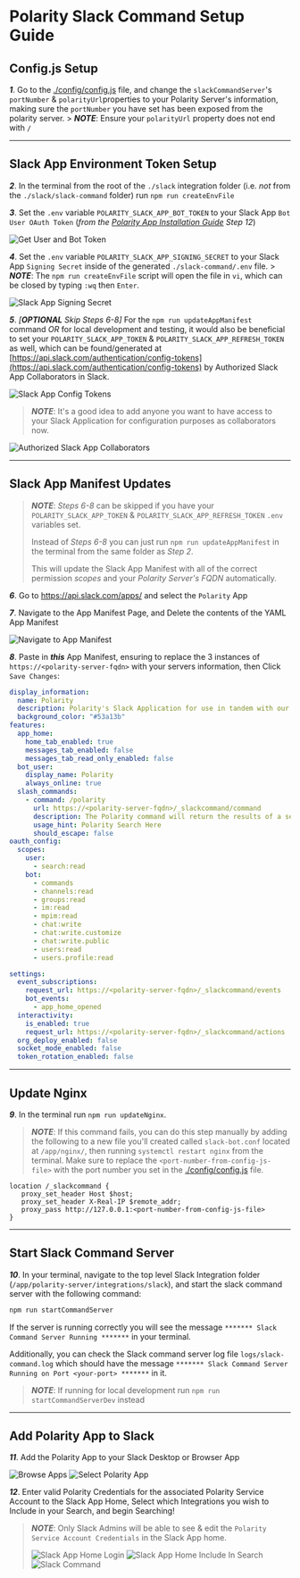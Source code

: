 # Polarity Slack Command Setup Guide

## Config.js Setup
***1***. Go to the [./config/config.js](./config/config.js) file, and change the `slackCommandServer`'s `portNumber` & `polarityUrl`properties to your Polarity Server's information, making sure the `portNumber` you have set has been exposed from the polarity server.
    > ***NOTE***: Ensure your `polarityUrl` property does not end with `/`

---

## Slack App Environment Token Setup
***2***. In the terminal from the root of the `./slack` integration folder (i.e. _not_ from the `./slack/slack-command` folder) run `npm run createEnvFile`

***3***. Set the `.env` variable `POLARITY_SLACK_APP_BOT_TOKEN` to your Slack App `Bot User OAuth Token` (_from the [Polarity App Installation Guide](./AddSlackAppToWorkspace.md) Step 12_)
    <div>
      <img alt="Get User and Bot Token" src="./assets/get-tokens.png">
    </div>

***4***. Set the `.env` variable `POLARITY_SLACK_APP_SIGNING_SECRET` to your Slack App `Signing Secret` inside of the generated `./slack-command/.env` file.
    > ***NOTE***: The `npm run createEnvFile` script will open the file in `vi`, which can be closed by typing `:wq` then `Enter`.    
   <div>
      <img alt="Slack App Signing Secret" src="./assets/app-signing-secret.png">
    </div>

***5***. *[**OPTIONAL** *Skip Steps 6-8*]* 
For the `npm run updateAppManifest` command *OR* for local development and testing, it would also be beneficial to set your `POLARITY_SLACK_APP_TOKEN` & `POLARITY_SLACK_APP_REFRESH_TOKEN` as well, which can be found/generated at [https://api.slack.com/authentication/config-tokens](https://api.slack.com/authentication/config-tokens) by Authorized Slack App Collaborators in Slack.
   <div>
      <img alt="Slack App Config Tokens" src="./assets/app-config-tokens.png">
    </div>

   > ***NOTE***: It's a good idea to add anyone you want to have access to your Slack Application for configuration purposes as collaborators now.
   <div>
      <img alt="Authorized Slack App Collaborators" src="./assets/app-collaborators.png">
    </div>

---

## Slack App Manifest Updates
> ***NOTE***: *Steps 6-8* can be skipped if you have your  `POLARITY_SLACK_APP_TOKEN` & `POLARITY_SLACK_APP_REFRESH_TOKEN` `.env` variables set.
> 
> Instead of *Steps 6-8*  you can just run `npm run updateAppManifest` in the terminal from the same folder as *Step 2*. 
> 
> This will update the Slack App Manifest with all of the correct permission *scopes* and your *Polarity Server's FQDN* automatically.

***6***. Go to https://api.slack.com/apps/ and select the `Polarity` App

***7***. Navigate to the App Manifest Page, and Delete the contents of the YAML App Manifest
    <div>
      <img alt="Navigate to App Manifest" src="./assets/navigate-to-app-manifest.png">
    </div>

***8***. Paste in ***this*** App Manifest, ensuring to replace the 3 instances of `https://<polarity-server-fqdn>` with your servers information, then Click `Save Changes`:

```yaml
display_information:
  name: Polarity
  description: Polarity's Slack Application for use in tandem with our Polarity Slack Integration.
  background_color: "#53a13b"
features:
  app_home:
    home_tab_enabled: true
    messages_tab_enabled: false
    messages_tab_read_only_enabled: false
  bot_user:
    display_name: Polarity
    always_online: true
  slash_commands: 
    - command: /polarity
      url: https://<polarity-server-fqdn>/_slackcommand/command
      description: The Polarity command will return the results of a search to the Overlay
      usage_hint: Polarity Search Here
      should_escape: false
oauth_config:
  scopes:
    user:
      - search:read
    bot:
      - commands
      - channels:read
      - groups:read
      - im:read
      - mpim:read
      - chat:write
      - chat:write.customize
      - chat:write.public
      - users:read
      - users.profile:read

settings:
  event_subscriptions:
    request_url: https://<polarity-server-fqdn>/_slackcommand/events
    bot_events:
      - app_home_opened
  interactivity:
    is_enabled: true
    request_url: https://<polarity-server-fqdn>/_slackcommand/actions
  org_deploy_enabled: false
  socket_mode_enabled: false
  token_rotation_enabled: false
```

---

## Update Nginx
***9***. In the terminal run `npm run updateNginx`.
> ***NOTE***: If this command fails, you can do this step manually by adding the following to a new file you'll created called `slack-bot.conf` located at `/app/nginx/`, then running `systemctl restart nginx` from the terminal. Make sure to replace the `<port-number-from-config-js-file>` with the port number you set in the [./config/config.js](./config/config.js) file.
 ```
location /_slackcommand {
    proxy_set_header Host $host;
    proxy_set_header X-Real-IP $remote_addr;
    proxy_pass http://127.0.0.1:<port-number-from-config-js-file>
}
```
---

## Start Slack Command Server
***10***. In your terminal, navigate to the top level Slack Integration folder (`/app/polarity-server/integrations/slack`), and start the slack command server with the following command:
```bash
npm run startCommandServer
```
If the server is running correctly you will see the message `******* Slack Command Server Running *******` in your terminal.

Additionally, you can check the Slack command server log file `logs/slack-command.log` which should have the message `******* Slack Command Server Running on Port <your-port> *******` in it.

> ***NOTE***: If running for local development run `npm run startCommandServerDev` instead

---

## Add Polarity App to Slack
***11***. Add the Polarity App to your Slack Desktop or Browser App
    <div>
      <img alt="Browse Apps" src="./assets/browse-apps.png">
      <img alt="Select Polarity App" src="./assets/select-polarity-app.png">
    </div>

***12***. Enter valid Polarity Credentials for the associated Polarity Service Account to the Slack App Home, Select which Integrations you wish to Include in your Search, and begin Searching!
> ***NOTE***: Only Slack Admins will be able to see & edit the  `Polarity Service Account Credentials` in the Slack App home.
    <div>
      <img alt="Slack App Home Login" src="./assets/slack-app-home.png">
      <img alt="Slack App Home Include In Search" src="./assets/select-include-in-search.png">
      <img alt="Slack Command" src="./assets/slack-command.png">
    </div>

